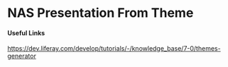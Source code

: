 # NAS Presentation From Theme 

#### Useful Links
https://dev.liferay.com/develop/tutorials/-/knowledge_base/7-0/themes-generator
